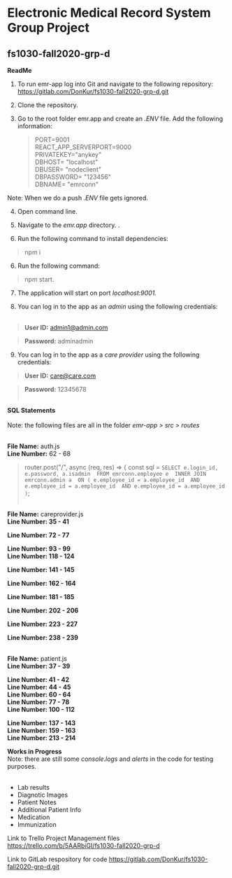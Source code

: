 Electronic Medical Record System Group Project<br/>
====================================================
**fs1030-fall2020-grp-d**
----------------------------------------------------

**ReadMe**

1. To run emr-app log into Git and navigate to the following repository:<br/> https://gitlab.com/DonKur/fs1030-fall2020-grp-d.git

2. Clone the repository.

3. Go to the root folder emr.app and create an _.ENV_ file. Add the following information:<br/>

	>PORT=9001<br/>
	>REACT_APP_SERVERPORT=9000<br/>
	>PRIVATEKEY="anykey"<br/>
	>DBHOST= "localhost"<br/>
	>DBUSER= "nodeclient"<br/>
	>DBPASSWORD= "123456"<br/>
	>DBNAME= "emrconn"<br/>

Note: When we do a push _.ENV_ file gets ignored.

4. Open command line.

5. Navigate to the _emr.app_ directory.
.
5. Run the following command to install dependencies:<br/>
 >npm i 

6. Run the following command:<br/>
>npm start.

7. The application will start on port _localhost:9001._

8. You can log in to the app as an *admin* using the following credentials:<br/><br/>

>**User ID:** admin1@admin.com<br/>

>**Password:** adminadmin<br/>

9. You can log in to the app as a *care provider* using the following credentials:<br/>

>**User ID:** care@care.com<br/>

>**Password:** 12345678<br/><br/>

**SQL Statements**<br/><br/>
Note: the following files are all in the folder _emr-app > src > routes_<br/><br/>


**File Name:** auth.js<br/>
**Line Number:** 62  - 68
>router.post("/", async (req, res) => {
>  const sql = `SELECT e.login_id, e.password, a.isadmin 
>    FROM emrconn.employee e 
>    INNER JOIN emrconn.admin a 
>    ON ( e.employee_id = a.employee_id 
>      AND e.employee_id = a.employee_id 
>      AND e.employee_id = a.employee_id )`;<br/><br/>


**File Name:** careprovider.js<br/>
**Line Number: 35 - 41**<br/>

**Line Number: 72 - 77**<br/>

**Line Number: 93 - 99**<br/>
**Line Number: 118 - 124**<br/>

**Line Number: 141 - 145**<br/>

**Line Number: 162 - 164**<br/>

**Line Number: 181 - 185**<br/>

**Line Number: 202 - 206**<br/>

**Line Number: 223 - 227**<br/>

**Line Number: 238 - 239**<br/><br/>



**File Name:** patient.js<br/>
**Line Number: 37 - 39**<br/>

**Line Number: 41 - 42**<br/>
**Line Number: 44 - 45**<br/>
**Line Number: 60 - 64**<br/>
**Line Number: 77 - 78**<br/>
**Line Number: 100 - 112**<br/>

**Line Number: 137 - 143**<br/>
**Line Number: 159 - 163**<br/>
**Line Number: 213 - 214**<br/>






**Works in Progress**<br/>
Note: there are still some _console.logs_ and _alerts_ in the code for testing purposes.<br/><br/>
* Lab results
* Diagnotic Images
* Patient Notes
* Additional Patient Info
* Medication
* Immunization


Link to Trello Project Management files
https://trello.com/b/5AARbiGI/fs1030-fall2020-grp-d

Link to GitLab respository for code
https://gitlab.com/DonKur/fs1030-fall2020-grp-d.git
